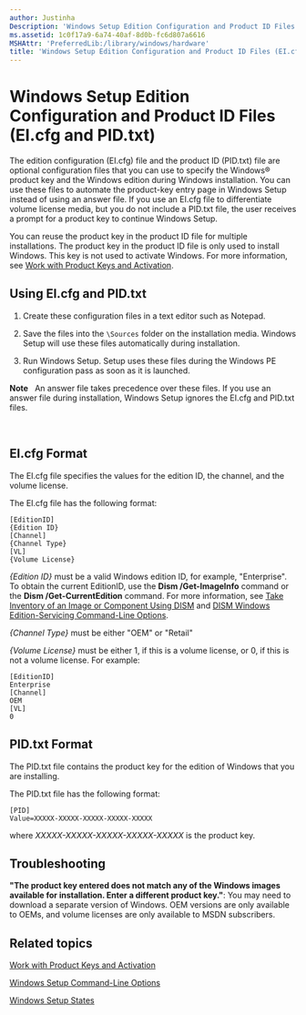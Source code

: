 ```yaml
---
author: Justinha
Description: 'Windows Setup Edition Configuration and Product ID Files (EI.cfg and PID.txt)'
ms.assetid: 1c0f17a9-6a74-40af-8d0b-fc6d807a6616
MSHAttr: 'PreferredLib:/library/windows/hardware'
title: 'Windows Setup Edition Configuration and Product ID Files (EI.cfg and PID.txt)'
---
```


# Windows Setup Edition Configuration and Product ID Files (EI.cfg and PID.txt)


The edition configuration (EI.cfg) file and the product ID (PID.txt) file are optional configuration files that you can use to specify the Windows® product key and the Windows edition during Windows installation. You can use these files to automate the product-key entry page in Windows Setup instead of using an answer file. If you use an EI.cfg file to differentiate volume license media, but you do not include a PID.txt file, the user receives a prompt for a product key to continue Windows Setup.

You can reuse the product key in the product ID file for multiple installations. The product key in the product ID file is only used to install Windows. This key is not used to activate Windows. For more information, see [Work with Product Keys and Activation](work-with-product-keys-and-activation-auth-phases.md).

## <span id="Using_EI.cfg_and_PID.txt"></span><span id="using_ei.cfg_and_pid.txt"></span><span id="USING_EI.CFG_AND_PID.TXT"></span>Using EI.cfg and PID.txt


1.  Create these configuration files in a text editor such as Notepad.

2.  Save the files into the `\Sources` folder on the installation media. Windows Setup will use these files automatically during installation.

3.  Run Windows Setup. Setup uses these files during the Windows PE configuration pass as soon as it is launched.

**Note**  
An answer file takes precedence over these files. If you use an answer file during installation, Windows Setup ignores the EI.cfg and PID.txt files.

 

## <span id="ei.cfg_format"></span><span id="EI.CFG_FORMAT"></span>EI.cfg Format


The EI.cfg file specifies the values for the edition ID, the channel, and the volume license.

The EI.cfg file has the following format:

``` syntax
[EditionID]
{Edition ID}
[Channel]
{Channel Type}
[VL]
{Volume License}
```

*{Edition ID}* must be a valid Windows edition ID, for example, "Enterprise". To obtain the current EditionID, use the **Dism /Get-ImageInfo** command or the **Dism /Get-CurrentEdition** command. For more information, see [Take Inventory of an Image or Component Using DISM](take-inventory-of-an-image-or-component-using-dism.md) and [DISM Windows Edition-Servicing Command-Line Options](dism-windows-edition-servicing-command-line-options.md).

*{Channel Type}* must be either "OEM" or "Retail"

*{Volume License}* must be either 1, if this is a volume license, or 0, if this is not a volume license. For example:

``` syntax
[EditionID]
Enterprise
[Channel]
OEM
[VL]
0
```

## <span id="pid.txt_format"></span><span id="PID.TXT_FORMAT"></span>PID.txt Format


The PID.txt file contains the product key for the edition of Windows that you are installing.

The PID.txt file has the following format:

``` syntax
[PID]
Value=XXXXX-XXXXX-XXXXX-XXXXX-XXXXX
```

where *XXXXX-XXXXX-XXXXX-XXXXX-XXXXX* is the product key.

## <span id="Troubleshooting"></span><span id="troubleshooting"></span><span id="TROUBLESHOOTING"></span>Troubleshooting


**"The product key entered does not match any of the Windows images available for installation. Enter a different product key."**: You may need to download a separate version of Windows. OEM versions are only available to OEMs, and volume licenses are only available to MSDN subscribers.

## <span id="related_topics"></span>Related topics


[Work with Product Keys and Activation](work-with-product-keys-and-activation-auth-phases.md)

[Windows Setup Command-Line Options](windows-setup-command-line-options.md)

[Windows Setup States](windows-setup-states.md)

 

 






